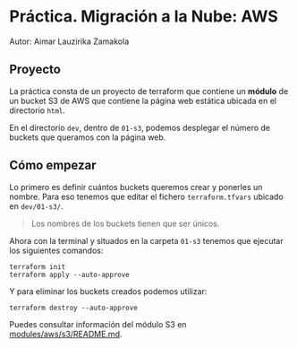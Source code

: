 # Práctica. Migración a la Nube: AWS

Autor: Aimar Lauzirika Zamakola

## Proyecto

La práctica consta de un proyecto de terraform que contiene un **módulo** de un bucket S3 de AWS que contiene la página web estática ubicada en el directorio `html`.

En el directorio `dev`, dentro de `01-s3`, podemos desplegar el número de buckets que queramos con la página web.

## Cómo empezar

Lo primero es definir cuántos buckets queremos crear y ponerles un nombre. Para eso tenemos que editar el fichero `terraform.tfvars` ubicado en `dev/01-s3/`.

> Los nombres de los buckets tienen que ser únicos.

Ahora con la terminal y situados en la carpeta `01-s3` tenemos que ejecutar los siguientes comandos:
```
terraform init
terraform apply --auto-approve
```

Y para eliminar los buckets creados podemos utilizar:
```
terraform destroy --auto-approve
```

Puedes consultar información del módulo S3 en [modules/aws/s3/README.md](modules/aws/s3/README.md).